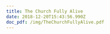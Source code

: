 ```yaml
---
title: The Church Fully Alive
date: 2018-12-20T15:43:56.990Z
doc_pdf: /img/TheChurchFullyAlive.pdf
---
```

